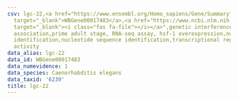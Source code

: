 ```yaml
---
csv: lgc-22,<a href="https://www.ensembl.org/Homo_sapiens/Gene/Summary?db=core;g=WBGene00017483"
  target="_blank">WBGene00017483</a>,<a href="https://www.ncbi.nlm.nih.gov/pubmed/30894454"
  target="_blank"><i class="fas fa-file"></i></a>",genetic interference,functional
  association,prime adult stage, RNA-seq assay, hsf-1 overexpression,nucleotide sequence
  identification,nucleotide sequence identification,transcriptional regulation,up-regulates
  activity
data_alias: lgc-22
data_id: WBGene00017483
data_numevidence: 1
data_species: Caenorhabditis elegans
data_taxid: '6239'
title: lgc-22
---
```

